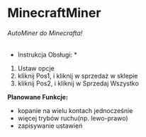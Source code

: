 # MinecraftMiner
###### AutoMiner do Minecrafta!
* Instrukcja Obsługi: *
1. Ustaw opcje
2. kliknij Pos1, i kliknij w sprzedaż w sklepie
3. kliknij Pos2, i kliknij w Sprzedaj Wszystko

**Planowane Funkcje:**
- kopanie na wielu kontach jednocześnie
- więcej trybów ruchu(np. lewo-prawo)
- zapisywanie ustawień
